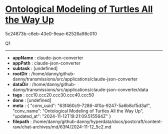 # [Ontological Modeling of Turtles All the Way Up](https://claude.ai/chat/63f460c9-7286-4f0a-9247-5a6b8cf5d3af)

5c24873b-c6eb-43e0-9eae-62526a98c010

Q1

---

* **appName** : claude-json-converter
* **appPath** : claude-json-converter
* **subtask** : [undefined]
* **rootDir** : /home/danny/github-danny/transmissions/src/applications/claude-json-converter
* **dataDir** : /home/danny/github-danny/transmissions/src/applications/claude-json-converter/data
* **tags** : ccc10.ccc20.ccc30.ccc40.ccc50
* **done** : [undefined]
* **meta** : {
  "conv_uuid": "63f460c9-7286-4f0a-9247-5a6b8cf5d3af",
  "conv_name": "Ontological Modeling of Turtles All the Way Up",
  "updated_at": "2024-11-12T19:21:09.515564Z"
}
* **filepath** : /home/danny/github-danny/hyperdata/docs/postcraft/content-raw/chat-archives/md/63f4/2024-11-12_5c2.md